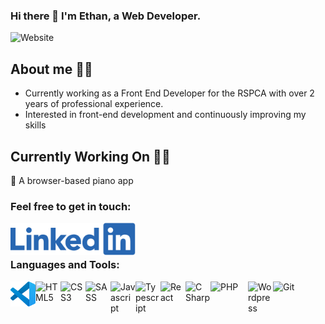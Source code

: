 ### Hi there 👋 I'm Ethan, a Web Developer.

![Website](https://img.shields.io/website?down_color=red&down_message=offline&label=portfolio&style=flat-square&up_color=lime-green&up_message=online&url=https://www.ethangreaves.co.uk/)

## About me 👨‍💻
- Currently working as a Front End Developer for the RSPCA with over 2 years of professional experience. <br />
- Interested in front-end development and continuously improving my skills <br />


## Currently Working On 🕵️‍♂️
🎹 A browser-based piano app 

### Feel free to get in touch:

<a target="_blank" href="https://www.linkedin.com/in/ethan-greaves-b39504178/"><img align="left" alt="Ethan Greaves LinkedIn" width="200px" src="https://github.com/Ethan-Greaves/Ethan-Greaves/blob/master/Linkedin-icon.png" /></a>

<br />
<br />

### Languages and Tools:
<img align="left" alt="Visual Studio Code" width="40px" src="https://raw.githubusercontent.com/github/explore/80688e429a7d4ef2fca1e82350fe8e3517d3494d/topics/visual-studio-code/visual-studio-code.png" title="Visual Studio Code" />
<img align="left" alt="HTML5" width="40px" src="https://cdn.jsdelivr.net/gh/devicons/devicon/icons/html5/html5-original.svg" title="HTML5" />
<img align="left" alt="CSS3" width="40px" src="https://cdn.jsdelivr.net/gh/devicons/devicon/icons/css3/css3-original.svg" title="CSS3" />
<img align="left" alt="SASS" width="40px" src="https://cdn.jsdelivr.net/gh/devicons/devicon/icons/sass/sass-original.svg" title="SASS" />
<img align="left" alt="Javascript" width="40px" src="https://raw.githubusercontent.com/jmnote/z-icons/master/svg/javascript.svg" title="JavaScript" />
<img align="left" alt="Typescript" width="40px" src="https://cdn.jsdelivr.net/gh/devicons/devicon/icons/typescript/typescript-original.svg" title="TypeScript" />
<img align="left" alt="React" width="40px" src="https://cdn.jsdelivr.net/gh/devicons/devicon/icons/react/react-original.svg" title="React" />
<img align="left" alt="C Sharp" width="40px" src="https://raw.githubusercontent.com/jmnote/z-icons/master/svg/csharp.svg" title="C Sharp" />
<img align="left" alt="PHP" width="60px" height="45px" src="https://raw.githubusercontent.com/jmnote/z-icons/master/svg/php.svg" title="PHP" />
<img align="left" alt="Wordpress" width="40px" src="https://cdn.jsdelivr.net/gh/devicons/devicon/icons/wordpress/wordpress-plain.svg" title="WordPress" />
<img align="left" alt="Git" width="40px" src="https://cdn.jsdelivr.net/gh/devicons/devicon/icons/git/git-plain.svg" title="Git" />



